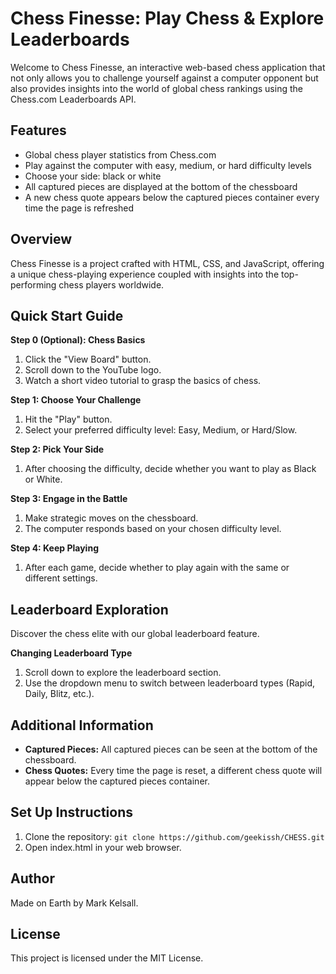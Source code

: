 # Chess Finesse: Play Chess & Explore Leaderboards

Welcome to Chess Finesse, an interactive web-based chess application that not only allows you to challenge yourself against a computer opponent but also provides insights into the world of global chess rankings using the Chess.com Leaderboards API.

## Features
- Global chess player statistics from Chess.com
- Play against the computer with easy, medium, or hard difficulty levels
- Choose your side: black or white
- All captured pieces are displayed at the bottom of the chessboard
- A new chess quote appears below the captured pieces container every time the page is refreshed

## Overview

Chess Finesse is a project crafted with HTML, CSS, and JavaScript, offering a unique chess-playing experience coupled with insights into the top-performing chess players worldwide.

## Quick Start Guide

**Step 0 (Optional): Chess Basics**
1. Click the "View Board" button.
2. Scroll down to the YouTube logo.
3. Watch a short video tutorial to grasp the basics of chess.

**Step 1: Choose Your Challenge**
1. Hit the "Play" button.
2. Select your preferred difficulty level: Easy, Medium, or Hard/Slow.

**Step 2: Pick Your Side**
1. After choosing the difficulty, decide whether you want to play as Black or White.

**Step 3: Engage in the Battle**
1. Make strategic moves on the chessboard.
2. The computer responds based on your chosen difficulty level.

**Step 4: Keep Playing**
1. After each game, decide whether to play again with the same or different settings.

## Leaderboard Exploration

Discover the chess elite with our global leaderboard feature.

**Changing Leaderboard Type**
1. Scroll down to explore the leaderboard section.
2. Use the dropdown menu to switch between leaderboard types (Rapid, Daily, Blitz, etc.).

## Additional Information

- **Captured Pieces:** All captured pieces can be seen at the bottom of the chessboard.
- **Chess Quotes:** Every time the page is reset, a different chess quote will appear below the captured pieces container.

## Set Up Instructions

1. Clone the repository: `git clone https://github.com/geekissh/CHESS.git`
2. Open index.html in your web browser.

## Author
Made on Earth by Mark Kelsall.

## License
This project is licensed under the MIT License.

